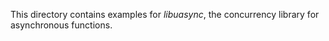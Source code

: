 This directory contains examples for *libuasync*, the concurrency library
for asynchronous functions.
